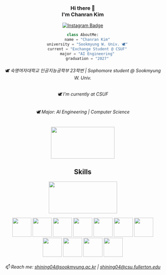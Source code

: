 <div align="center">
    
<!-- 타이틀  -->
### Hi there 👋 <br>I'm Chanran Kim 
[![Instagram Badge](https://img.shields.io/badge/Instagram-FFDBE6?logo=instagram&logoColor=white&weight=30px&text_color=FFFFFF&title_color=FFFFFF&link={https://www.instagram.com/isliese/})]({https://www.instagram.com/isliese/})


<!-- 기본 설명 -->
```python
class AboutMe:
    name = "Chanran Kim"
    university = "Sookmyung W. Univ. 🕊️"
    current = "Exchange Student @ CSUF"
    major = "AI Engineering"
    graduation = "2027"
```

###### 🕊️ 숙명여자대학교 인공지능공학부 23학번 | Sophomore student @ Sookmyung W. Univ. <br>
###### 🕊️ I’m currently at CSUF <br>
###### 🕊️ Major: AI Engineering | Computer Science <br>

<!-- 백준 티어 -->
<a href="https://solved.ac/shining04/">
    <img src="http://mazassumnida.wtf/api/v2/generate_badge?boj=shining04" width="200" height="100" />
</a>

## Skills

<!-- 깃허브 Top Langs -->
<a href="https://github.com/isliese/github-readme-stats">
    <img src="https://github-readme-stats.vercel.app/api/top-langs/?username=isliese&layout=compact&count_private=true&custom_title=My%20Languages&bg_color=45deg,ffe0ea,9494ff&title_color=FFFFFF&text_color=FFFFFF" width="215" height="100" />
</a>


<!-- 스킬 뱃지 -->
<img src="https://img.shields.io/badge/Windows-0078D6?style=for-the-badge&logo=windows&logoColor=white" width="60" /> <img src="https://img.shields.io/badge/Python-3776AB?style=for-the-badge&logo=python&logoColor=white" width="60" /> <img src="https://img.shields.io/badge/Flask-000000?style=for-the-badge&logo=flask&logoColor=white" width="60" /> <img src="https://img.shields.io/badge/Java-ED8B00?style=for-the-badge&logo=openjdk&logoColor=white" width="60" /> <img src="https://img.shields.io/badge/React-20232A?style=for-the-badge&logo=react&logoColor=61DAFB" width="60" /> <img src="https://img.shields.io/badge/HTML5-E34F26?style=for-the-badge&logo=html5&logoColor=white" width="60" /> <img src="https://img.shields.io/badge/CSS3-1572B6?style=for-the-badge&logo=css3&logoColor=white" width="60" /> <img src="https://img.shields.io/badge/TypeScript-007ACC?style=for-the-badge&logo=typescript&logoColor=white" width="60" /> <img src="https://img.shields.io/badge/JavaScript-F7DF1E?style=for-the-badge&logo=JavaScript&logoColor=white" width="60" /> <img src="https://img.shields.io/badge/C-00599C?style=for-the-badge&logo=c&logoColor=white" width="60" /> <img src="https://img.shields.io/badge/C%2B%2B-00599C?style=for-the-badge&logo=c%2B%2B&logoColor=white" width="60" />


###### 📫 Reach me: shining04@sookmyung.ac.kr | shining04@csu.fullerton.edu <br>







